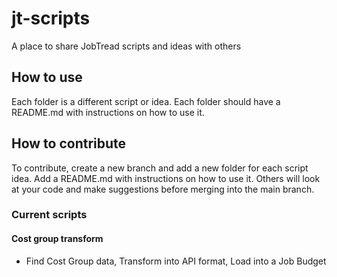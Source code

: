 # jt-scripts
A place to share JobTread scripts and ideas with others

## How to use
Each folder is a different script or idea.
Each folder should have a README.md with instructions on how to use it.

## How to contribute 
To contribute, create a new branch and add a new folder for each script idea.
Add a README.md with instructions on how to use it. Others will look at your code and make suggestions before merging into the main branch. 

### Current scripts
#### Cost group transform 
- Find Cost Group data, Transform into API format, Load into a Job Budget